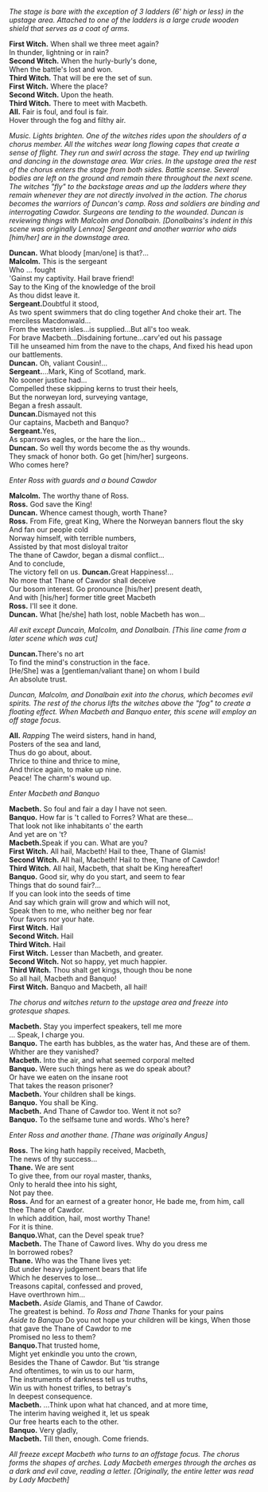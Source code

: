 _The stage is bare with the exception of 3 ladders (6' high or less) in the
upstage area. Attached to one of the ladders is a large crude wooden shield
that serves as a coat of arms._

**First Witch.** When shall we three meet again?  
	<indent>In thunder, lightning or in rain?</indent>  
**Second Witch.** When the hurly-burly's done,  
	<indent>When the battle's lost and won.</indent>  
**Third Witch.** That will be ere the set of sun.  
**First Witch.** Where the place?  
**Second Witch.** <bigindent>Upon the heath.</bigindent>  
**Third Witch.** There to meet with Macbeth.  
**All.** Fair is foul, and foul is fair.  
	<indent>Hover through the fog and filthy air.</indent>

_Music. Lights brighten. One of the witches rides upon the shoulders of a chorus
member. All the witches wear long flowing capes that create a sense of flight.
They run and swirl across the stage. They end up twirling and dancing in the
downstage area. War cries. In the upstage area the rest of the chorus enters the
stage from both sides. Battle scense. Several bodies are left on the ground and
remain there throughout the next scene. The witches "fly" to the backstage areas
and up the ladders where they remain whenever they are not directly involved in
the action. The chorus becomes the warriors of Duncan's camp. Ross and soldiers
are binding and interrogating Cawdor. Surgeons are tending to the wounded.
Duncan is reviewing things with Malcolm and Donalbain. [Donalbains's indent in
this scene was originally Lennox] Sergeant and another warrior who aids [him/her]
are in the downstage area._

**Duncan.** What bloody [man/one] is that?...  
**Malcolm.** <bigindent>This is the sergeant</bigindent>  
	<indent>Who ... fought </indent>  
	<indent>'Gainst my captivity. Hail brave friend! </indent>     
	<indent>Say to the King of the knowledge of the broil </indent>  
	<indent>As thou didst leave it.</indent>  
**Sergeant.**<bigindent>Doubtful it stood,</bigindent>  
	<indent>As two spent swimmers that do cling together</indent>
	<indent>And choke their art.  The merciless Macdonwald...</indent>  
	<indent>From the western isles...is supplied...But all's too weak.</indent>  
	<indent>For brave Macbeth...Disdaining fortune...carv'ed out his passage</indent>  
	<indent>Till he unseamed him from the nave to the chaps,</indent> 
	<indent>And fixed his head upon our battlements.</indent>  
**Duncan.** Oh, valiant Cousin!...    
**Sergeant.**<bigindent>...Mark, King of Scotland, mark.</bigindent>   
	<indent>No sooner justice had...</indent>  
	<indent>Compelled these skipping kerns to trust their heels,</indent>  
	<indent>But the norweyan lord, surveying vantage,</indent>  
	<indent>Began a fresh assault.</indent>  
**Duncan.**<bigindent>Dismayed not this</bigindent>  
	<indent>Our captains, Macbeth and Banquo?</indent>  
**Sergeant.**<bigindent><indent><indent>Yes,</indent></indent></bigindent>  
	<indent>As sparrows eagles, or the hare the lion...</indent>  
**Duncan.** So well thy words become the as thy wounds.  
	<indent>They smack of honor both. Go get [him/her] surgeons.</indent>  
	<indent>Who comes here?</indent>   

_Enter Ross with guards and a bound Cawdor_

**Malcolm.** <bigindent>The worthy thane of Ross.</bigindent>  
**Ross.** <biggerindent>God save the King!</biggerindent>  
**Duncan.** Whence camest though, worth Thane?  
**Ross.** <biggestindent>From Fife, great King,</biggestindent> 
	<indent>Where the Norweyan banners flout the sky</indent>  
	<indent>And fan our people cold</indent>  
	<indent>Norway himself, with terrible numbers,</indent>  
	<indent>Assisted by that most disloyal traitor</indent>  
	<indent>The thane of Cawdor, began a dismal conflict...</indent>  
	<bigindent>And to conclude,</bigindent>  
	<indent>The victory fell on us.</indent> 
**Duncan.**<bigindent>Great Happiness!...</bigindent>  
	<indent>No more that Thane of Cawdor shall deceive</indent>  
	<indent>Our bosom interest. Go pronounce [his/her] present death,</indent>  
	<indent>And with [his/her] former title greet Macbeth</indent>  
**Ross.** I'll see it done.  
**Duncan.** What [he/she] hath lost, noble Macbeth has won...  

_All exit except Duncain, Malcolm, and Donalbain. [This line came from a later
scene which was cut]_

**Duncan.**<biggerindent>There's no art</biggerindent>  
	<indent>To find the mind's construction in the face.</indent>  
	<indent>[He/She] was a [gentleman/valiant thane] on whom I build</indent>   
	<indent>An absolute trust.</indent> 

_Duncan, Malcolm, and Donalbain exit into the chorus, which becomes evil spirits.
The rest of the chorus lifts the witches above the "fog" to create a floating effect.
When Macbeth and Banquo enter, this scene will employ an off stage focus._

**All.** _Rapping_ The weird sisters, hand in hand,  
	<indent>Posters of the sea and land,</indent>  
	<indent>Thus do go about, about.</indent>  
	<indent>Thrice to thine and thrice to mine,</indent>  
	<indent>And thrice again, to make up nine.</indent>  
	<indent>Peace! The charm's wound up.</indent> 

_Enter Macbeth and Banquo_

**Macbeth.** So foul and fair a day I have not seen.  
**Banquo.** How far is 't called to Forres? What are these...  
	<indent>That look not like inhabitants o' the earth</indent>  
	<indent>And yet are on 't?</indent>  
**Macbeth.**<bigindent>Speak if you can. What are you?</bigindent>  
**First Witch.** All hail, Macbeth! Hail to thee, Thane of Glamis!  
**Second Witch.** All hail, Macbeth! Hail to thee, Thane of Cawdor!  
**Third Witch.** All hail, Macbeth, that shalt be King hereafter!  
**Banquo.** Good sir, why do you start, and seem to fear  
	<indent>Things that do sound fair?...</indent>  
	<indent>If you can look into the seeds of time</indent>  
	<indent>And say which grain will grow and which will not,</indent>  
	<indent>Speak then to me, who neither beg nor fear</indent>  
	<indent>Your favors nor your hate.</indent>  
**First Witch.** Hail  
**Second Witch.** Hail  
**Third Witch.** Hail  
**First Witch.** Lesser than Macbeth, and greater.  
**Second Witch.** Not so happy, yet much happier.  
**Third Witch.** Thou shalt get kings, though thou be none  
	<indent>So all hail, Macbeth and Banquo!</indent>  
**First Witch.** Banquo and Macbeth, all hail!  

_The chorus and witches return to the upstage area and freeze into grotesque shapes._

**Macbeth.** Stay you imperfect speakers, tell me more  
	<biggerindent> ... Speak, I charge you.</biggerindent>  
**Banquo.** The earth has bubbles, as the water has,
	<indent>And these are of them. Whither are they vanished?</indent>  
**Macbeth.** Into the air, and what seemed corporal melted  
**Banquo.** Were such things here as we do speak about?  
    <indent>Or have we eaten on the insane root</indent>  
    <indent>That takes the reason prisoner?</indent>  
**Macbeth.** Your children shall be kings.  
**Banquo.** <biggerindent> You shall be King. </biggerindent>  
**Macbeth.** And Thane of Cawdor too. Went it not so?  
**Banquo.** To the selfsame tune and words. Who's here?  

_Enter Ross and another thane. [Thane was originally Angus]_  

**Ross.** The king hath happily received, Macbeth,  
    <indent>The news of thy success...</indent>  
**Thane.** <biggerindent> We are sent</biggerindent>  
    <indent>To give thee, from our royal master, thanks,</indent>  
    <indent>Only to herald thee into his sight,</indent>  
    <indent>Not pay thee.</indent>  
**Ross.** And for an earnest of a greater honor,
    <indent>He bade me, from him, call thee Thane of Cawdor.</indent>  
    <indent>In which addition, hail, most worthy Thane!</indent>  
    <indent>For it is thine.</indent>  
**Banquo.**<indent>What, can the Devel speak true?</indent>  
**Macbeth.** The Thane of Caword lives. Why do you dress me  
    <indent> In borrowed robes?</indent>  
**Thane.** <indent> Who was the Thane lives yet:</indent>  
    <indent>But under heavy judgement bears that life</indent>  
    <indent>Which he deserves to lose...</indent>  
    <indent>Treasons capital, confessed and proved,</indent>  
    <indent>Have overthrown him...</indent>  
**Macbeth.** <indent>_Aside_ Glamis, and Thane of Cawdor.</indent>  
    <indent>The greatest is behind. _To Ross and Thane_ Thanks for your pains</indent>  
    <indent>_Aside to Banquo_ Do you not hope your children will be kings, </indent>
    <indent>When those that gave the Thane of Cawdor to me</indent>  
    <indent>Promised no less to them?</indent>  
**Banquo.**<biggerindent>That trusted home,</biggerindent>  
    <indent>Might yet enkindle you unto the crown,</indent>  
    <indent>Besides the Thane of Cawdor. But 'tis strange</indent>  
    <indent>And oftentimes, to win us to our harm,</indent>  
    <indent>The instruments of darkness tell us truths,</indent>  
    <indent>Win us with honest trifles, to betray's </indent>  
    <indent>In deepest consequence.</indent>  
**Macbeth.** ...Think upon what hat chanced, and at more time,  
    <indent>The interim having weighed it, let us speak</indent>  
    <indent>Our free hearts each to the other.</indent>  
**Banquo.**<biggerindent> Very gladly, </biggerindent>  
**Macbeth.** Till then, enough. Come friends.  

_All freeze except Macbeth who turns to an offstage focus. The chorus forms
the shapes of arches. Lady Macbeth emerges through the arches as a dark and
evil cave, reading a letter. [Originally, the entire letter was read by
Lady Macbeth]_
